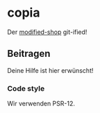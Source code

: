# copia

Der [modified-shop](https://www.modified-shop.org) git-ified!

## Beitragen

Deine Hilfe ist hier erwünscht!

### Code style
Wir verwenden PSR-12.
